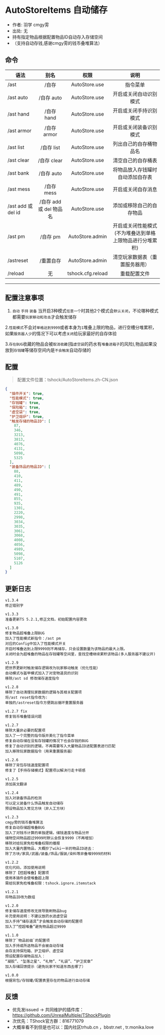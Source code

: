 # AutoStoreItems 自动储存

- 作者: 羽学 cmgy雱
- 出处: 无
- 持有指定物品根据配置物品ID自动存入存储空间
- （支持自动存钱,感谢cmgy雱的钱币叠堆算法）

## 命令

| 语法                |         别名        |                         权限                        |                        说明                        |
| ----------------- | :---------------: | :-----------------------------------------------: | :----------------------------------------------: |
| /ast              |        /自存        |           AutoStore.use           |                       指令菜单                       |
| /ast auto         |      /自存 auto     |           AutoStore.use           |                    开启或关闭自动识别模式                   |
| /ast hand         |      /自存 hand     |           AutoStore.use           |                    开启或关闭手持识别模式                   |
| /ast armor        |     /自存 armor     |           AutoStore.use           |                    开启或关闭装备识别模式                   |
| /ast list         |      /自存 list     |           AutoStore.use           |                    列出自己的自存桶物品名                   |
| /ast clear        |     /自存 clear     |           AutoStore.use           |                     清空自己的自存桶表                    |
| /ast bank         |      /自存 auto     |           AutoStore.use           |                 将物品放入存钱罐时自动添加自存表                 |
| /ast mess         |      /自存 mess     |           AutoStore.use           |                     开启或关闭自存消息                    |
| /ast add 或 del id | /自存 add 或 del 物品名 |           AutoStore.use           |                   添加或移除自己的自存物品                   |
| /ast pm           |       /自存 pm      |          AutoStore.admin          | 开启或关闭性能模式(不为堆叠达到单格上限物品进行分堆累积) |
| /astreset         |       /重置自存       |          AutoStore.admin          |                  清空玩家数据表（重置服务器用）                 |
| /reload           |         无         | tshock.cfg.reload |                      重载配置文件                      |

---

## 配置注意事项

1. `自动` `手持` `装备` 当开启3种模式`任意一个`时其他2个模式会`默认关闭`，不论哪种模式都需要`玩家移动和攻击`才会触发储存

2.`性能模式`不会对`单格达到9999`或者本身为`1`堆叠上限的物品，进行空槽分堆累积，如果`服务器人少`的情况下可以考虑`关闭`给玩家最好的自存体验

3.`存在BUG`收藏的物品会被`取消收藏`(指`虚空袋`的药水有`堆叠进箱子`的风险),物品如果没放到`存钱罐`等储存空间内是`不会触发`自动存储的

## 配置

> 配置文件位置：tshock/AutoStoreItems.zh-CN.json

```json
{
  "插件开关": true,
  "性能模式": true,
  "存钱罐": true,
  "保险箱": true,
  "虚空袋": true,
  "护卫熔炉": true,
  "触发存储的物品ID": [
    87,
    346,
    3213,
    3813,
    4076,
    4131,
    5098,
    5325
  ],
  "装备饰品的物品ID": [
    88,
    410,
    411,
    489,
    490,
    491,
    855,
    935,
    1301,
    2220,
    2998,
    3034,
    3035,
    3061,
    3068,
    4008,
    4056,
    4989,
    5098,
    5107,
    5126
  ]
}
```

## 更新日志

```
v1.3.4
修正错别字

v1.3.3
准备更新TS 5.2.1,修正文档，初始配置内容更改

v1.3.0
修复物品超堆叠上限BUG
加入了性能模式新指令：/ast pm 
对应的Config中加入了性能模式开关
开启时堆叠达到上限9999则不再储存，只会设置数量为该物品的最大上限。
关闭时会为超堆叠的物品在存钱罐等空间里，查找空槽继续累积该物品(多人服务器不建议开)

v1.2.9
把世界更新时触发储存逻辑改为玩家移动触发（优化性能）
自动模式与盔甲模式加入了对宠物道具的识别
移除/ast sd 修改储存速度指令

v1.2.8
移除了自动清理玩家数据的逻辑与其相关配置项
将/ast reset指令改为:
单独的/astreset指令方便跳出循环重置服务器

v1.2.7 fix
修复钱币堆叠错误问题

v1.2.7
移除大量非必要的配置项
加入了一个完整的指令版并美化了指令菜单
修复自动存储在没有存钱罐的情况下也会存钱的BUG
修复了自动识别的逻辑，不再需要写入大量物品ID进配置表进行匹配
加入移除玩家数据指令（用来重置服务器）

v1.2.6
移除了背包存钱速度配置项
修复了【手持存储模式】配置项以解决行走卡顿感

v1.2.5
添加英文翻译

v1.2.4
加入对装备饰品的检测
可以定义装备什么饰品触发自动储存
预设物品加入常见方块（非人工方块）

v1.2.3 
cmgy雱的钱币叠堆算法
修复自动存储超堆叠BUG
加入了对钱币计算的单独逻辑，储钱速度与物品分开
储物空间物品超过9999时默认会恢复9999（不再增加）
移除对给玩家免检堆叠权限的播报
加入大量内置物品，大概抄了wiki一半的物品ID进去：
除了方块/家具/武器/装备/饰品/服装/染料等非叠堆9999的材料

v1.2.2
优化代码，添加使用说明
移除了【控超堆叠】配置项
使用本插件会使堆叠超上限
需给玩家免检堆叠权限：tshock.ignore.itemstack

v1.2.1
将物品ID改为数组

v1.2.0
修复储存速度修改无效导致刷物品bug
补充使用说明：不建议放药水进虚空袋
加入手持“储存道具”才会触发自动存储的配置项
加入了“控超堆叠”避免物品超过9999

v1.1.0  
移除了`物品前缀`的配置项  
加入手持或所选物品不会被自动存储  
自存支持保险箱、护卫熔炉、虚空袋  
预设配置存储物品加入：  
“凝胶”、"坠落之星"、“礼物”、“礼袋”、“护卫奖章”  
加入存储回馈提示（避免玩家不知道东西去哪了）  
  
v1.0.0  
根据背包/存钱罐/配置表里存在的物品进行自动存储  
```

## 反馈

- 优先发issued -> 共同维护的插件库：https://github.com/UnrealMultiple/TShockPlugin
- 次优先：TShock官方群：816771079
- 大概率看不到但是也可以：国内社区trhub.cn ，bbstr.net , tr.monika.love
